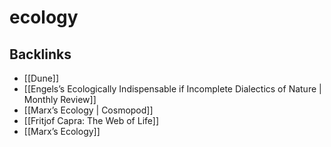 # ecology



## Backlinks

-   [[Dune]]
-   [[Engels&rsquo;s Ecologically Indispensable if Incomplete Dialectics of Nature | Monthly Review]]
-   [[Marx&rsquo;s Ecology | Cosmopod]]
-   [[Fritjof Capra: The Web of Life]]
-   [[Marx&rsquo;s Ecology]]
